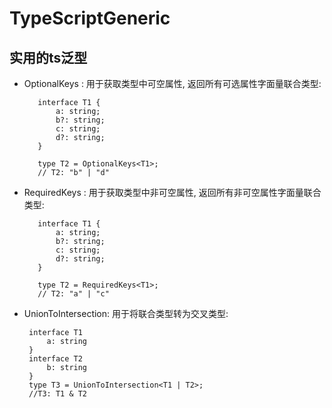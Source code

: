 # TypeScriptGeneric
## 实用的ts泛型

- OptionalKeys : 用于获取类型中可空属性, 返回所有可选属性字面量联合类型:
   ```
      interface T1 {
          a: string;
          b?: string;
          c: string;
          d?: string;
      }

      type T2 = OptionalKeys<T1>;
      // T2: "b" | "d" 
    ```

- RequiredKeys : 用于获取类型中非可空属性, 返回所有非可空属性字面量联合类型:

   ```
      interface T1 {
          a: string;
          b?: string;
          c: string;
          d?: string;
      }

      type T2 = RequiredKeys<T1>;
      // T2: "a" | "c" 
    ```
- UnionToIntersection: 用于将联合类型转为交叉类型:
    ```
     interface T1 
         a: string
     }
     interface T2 
         b: string
     }
     type T3 = UnionToIntersection<T1 | T2>;
     //T3: T1 & T2
    ```
